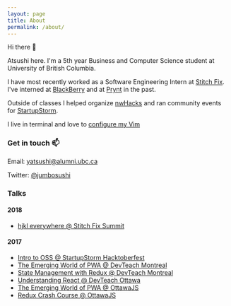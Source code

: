 ```yaml
---
layout: page
title: About
permalink: /about/
---
```


Hi there :wave:

Atsushi here. I'm a 5th year Business and Computer Science student at University of British Columbia.

I have most recently worked as a Software Engineering Intern at [Stitch Fix](http://stitchfix.com/). I've interned at [BlackBerry](https://ca.blackberry.com/) and at [Prynt](https://www.prynt.co/) in the past.

Outside of classes I helped organize [nwHacks](https://www.nwhacks.io/) and ran community events for [StartupStorm](https://www.startupstorm.org/).

I live in terminal and love to [configure my Vim](https://github.com/jumbosushi/dotfiles/blob/master/.vimrc)

### Get in touch :mailbox:

Email: [yatsushi@alumni.ubc.ca](mailto:yatsushi@alumni.ubc.ca)

Twitter: [@jumbosushi](https://twitter.com/jumbosushi)

### Talks

#### 2018
- [hjkl everywhere @ Stitch Fix Summit](https://slides.com/jumbosushi/hjkl-everywhere)

#### 2017
- [Intro to OSS @ StartupStorm Hacktoberfest](http://slides.com/jumbosushi/intro-to-oss)
- [The Emerging World of PWA @ DevTeach Montreal](http://slides.com/jumbosushi/the-emerging-world-of-pwa-devteach)
- [State Management with Redux @ DevTeach Montreal](http://slides.com/jumbosushi/state-management-with-redux)
- [Understanding React @ DevTeach Ottawa](http://slides.com/jumbosushi/understanding-react)
- [The Emerging World of PWA @ OttawaJS](http://slides.com/jumbosushi/the-emerging-world-of-pwa)
- [Redux Crash Course @ OttawaJS](http://slides.com/jumbosushi/redux-crash-course)


